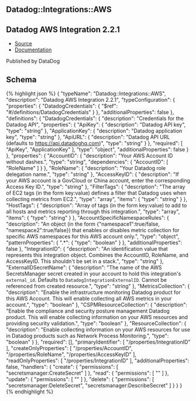 
## Datadog::Integrations::AWS

## Datadog AWS Integration 2.2.1

- [Source]() 
- [Documentation]()

Published by DataDog

## Schema
{% highlight json %}
{
    "typeName": "Datadog::Integrations::AWS",
    "description": "Datadog AWS Integration 2.2.1",
    "typeConfiguration": {
        "properties": {
            "DatadogCredentials": {
                "$ref": "#/definitions/DatadogCredentials"
            }
        },
        "additionalProperties": false
    },
    "definitions": {
        "DatadogCredentials": {
            "description": "Credentials for the Datadog API",
            "properties": {
                "ApiKey": {
                    "description": "Datadog API key",
                    "type": "string"
                },
                "ApplicationKey": {
                    "description": "Datadog application key",
                    "type": "string"
                },
                "ApiURL": {
                    "description": "Datadog API URL (defaults to https://api.datadoghq.com)",
                    "type": "string"
                }
            },
            "required": [
                "ApiKey",
                "ApplicationKey"
            ],
            "type": "object",
            "additionalProperties": false
        }
    },
    "properties": {
        "AccountID": {
            "description": "Your AWS Account ID without dashes.",
            "type": "string",
            "dependencies": {
                "AccountID": [
                    "RoleName"
                ]
            }
        },
        "RoleName": {
            "description": "Your Datadog role delegation name.",
            "type": "string"
        },
        "AccessKeyID": {
            "description": "If your AWS account is a GovCloud or China account, enter the corresponding Access Key ID.",
            "type": "string"
        },
        "FilterTags": {
            "description": "The array of EC2 tags (in the form key:value) defines a filter that Datadog uses when collecting metrics from EC2.",
            "type": "array",
            "items": {
                "type": "string"
            }
        },
        "HostTags": {
            "description": "Array of tags (in the form key:value) to add to all hosts and metrics reporting through this integration.",
            "type": "array",
            "items": {
                "type": "string"
            }
        },
        "AccountSpecificNamespaceRules": {
            "description": "An object (in the form {\"namespace1\":true/false, \"namespace2\":true/false}) that enables or disables metric collection for specific AWS namespaces for this AWS account only.",
            "type": "object",
            "patternProperties": {
                ".*": {
                    "type": "boolean"
                }
            },
            "additionalProperties": false
        },
        "IntegrationID": {
            "description": "An identification value that represents this integration object. Combines the AccountID, RoleName, and AccessKeyID. This shouldn't be set in a stack.",
            "type": "string"
        },
        "ExternalIDSecretName": {
            "description": "The name of the AWS SecretsManager secret created in your account to hold this integration's `external_id`. Defaults to `DatadogIntegrationExternalID`. Cannot be referenced from created resource.",
            "type": "string"
        },
        "MetricsCollection": {
            "description": "Enable the infrastructure monitoring Datadog product for this AWS Account. This will enable collecting all AWS metrics in your account.",
            "type": "boolean"
        },
        "CSPMResourceCollection": {
            "description": "Enable the compliance and security posture management Datadog product. This will enable collecting information on your AWS resources and providing security validation.",
            "type": "boolean"
        },
        "ResourceCollection": {
            "description": "Enable collecting information on your AWS resources for use in Datadog products such as Network Process Monitoring.",
            "type": "boolean"
        }
    },
    "required": [],
    "primaryIdentifier": [
        "/properties/IntegrationID"
    ],
    "createOnlyProperties": [
        "/properties/AccountID",
        "/properties/RoleName",
        "/properties/AccessKeyID"
    ],
    "readOnlyProperties": [
        "/properties/IntegrationID"
    ],
    "additionalProperties": false,
    "handlers": {
        "create": {
            "permissions": [
                "secretsmanager:CreateSecret"
            ]
        },
        "read": {
            "permissions": [
                ""
            ]
        },
        "update": {
            "permissions": [
                ""
            ]
        },
        "delete": {
            "permissions": [
                "secretsmanager:DeleteSecret",
                "secretsmanager:DescribeSecret"
            ]
        }
    }
}
{% endhighlight %}
